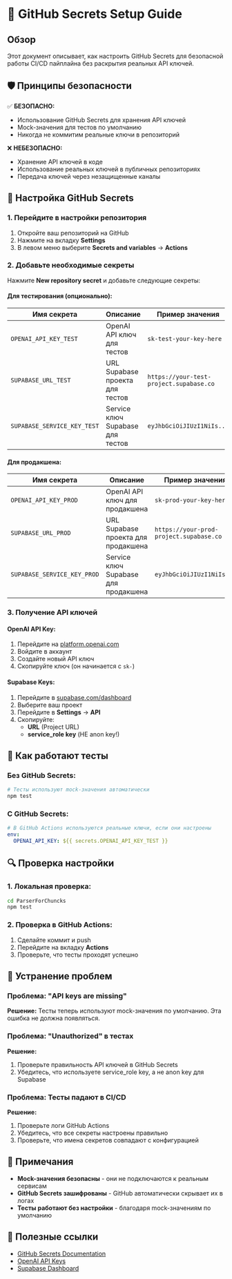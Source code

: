 # 🔐 GitHub Secrets Setup Guide

## Обзор

Этот документ описывает, как настроить GitHub Secrets для безопасной работы CI/CD пайплайна без раскрытия реальных API ключей.

## 🛡️ Принципы безопасности

✅ **БЕЗОПАСНО:**
- Использование GitHub Secrets для хранения API ключей
- Mock-значения для тестов по умолчанию
- Никогда не коммитим реальные ключи в репозиторий

❌ **НЕБЕЗОПАСНО:**
- Хранение API ключей в коде
- Использование реальных ключей в публичных репозиториях
- Передача ключей через незащищенные каналы

## 🔧 Настройка GitHub Secrets

### 1. Перейдите в настройки репозитория

1. Откройте ваш репозиторий на GitHub
2. Нажмите на вкладку **Settings**
3. В левом меню выберите **Secrets and variables** → **Actions**

### 2. Добавьте необходимые секреты

Нажмите **New repository secret** и добавьте следующие секреты:

#### Для тестирования (опционально):

| Имя секрета | Описание | Пример значения |
|-------------|----------|-----------------|
| `OPENAI_API_KEY_TEST` | OpenAI API ключ для тестов | `sk-test-your-key-here` |
| `SUPABASE_URL_TEST` | URL Supabase проекта для тестов | `https://your-test-project.supabase.co` |
| `SUPABASE_SERVICE_KEY_TEST` | Service ключ Supabase для тестов | `eyJhbGciOiJIUzI1NiIs...` |

#### Для продакшена:

| Имя секрета | Описание | Пример значения |
|-------------|----------|-----------------|
| `OPENAI_API_KEY_PROD` | OpenAI API ключ для продакшена | `sk-prod-your-key-here` |
| `SUPABASE_URL_PROD` | URL Supabase проекта для продакшена | `https://your-prod-project.supabase.co` |
| `SUPABASE_SERVICE_KEY_PROD` | Service ключ Supabase для продакшена | `eyJhbGciOiJIUzI1NiIs...` |

### 3. Получение API ключей

#### OpenAI API Key:
1. Перейдите на [platform.openai.com](https://platform.openai.com/api-keys)
2. Войдите в аккаунт
3. Создайте новый API ключ
4. Скопируйте ключ (он начинается с `sk-`)

#### Supabase Keys:
1. Перейдите в [supabase.com/dashboard](https://supabase.com/dashboard)
2. Выберите ваш проект
3. Перейдите в **Settings** → **API**
4. Скопируйте:
   - **URL** (Project URL)
   - **service_role key** (НЕ anon key!)

## 🧪 Как работают тесты

### Без GitHub Secrets:
```bash
# Тесты используют mock-значения автоматически
npm test
```

### С GitHub Secrets:
```yaml
# В GitHub Actions используются реальные ключи, если они настроены
env:
  OPENAI_API_KEY: ${{ secrets.OPENAI_API_KEY_TEST }}
```

## 🔍 Проверка настройки

### 1. Локальная проверка:
```bash
cd ParserForChuncks
npm test
```

### 2. Проверка в GitHub Actions:
1. Сделайте коммит и push
2. Перейдите на вкладку **Actions**
3. Проверьте, что тесты проходят успешно

## 🚨 Устранение проблем

### Проблема: "API keys are missing"
**Решение:** Тесты теперь используют mock-значения по умолчанию. Эта ошибка не должна появляться.

### Проблема: "Unauthorized" в тестах
**Решение:** 
1. Проверьте правильность API ключей в GitHub Secrets
2. Убедитесь, что используете service_role key, а не anon key для Supabase

### Проблема: Тесты падают в CI/CD
**Решение:**
1. Проверьте логи GitHub Actions
2. Убедитесь, что все секреты настроены правильно
3. Проверьте, что имена секретов совпадают с конфигурацией

## 📝 Примечания

- **Mock-значения безопасны** - они не подключаются к реальным сервисам
- **GitHub Secrets зашифрованы** - GitHub автоматически скрывает их в логах
- **Тесты работают без настройки** - благодаря mock-значениям по умолчанию

## 🔗 Полезные ссылки

- [GitHub Secrets Documentation](https://docs.github.com/en/actions/security-guides/encrypted-secrets)
- [OpenAI API Keys](https://platform.openai.com/api-keys)
- [Supabase Dashboard](https://supabase.com/dashboard) 
